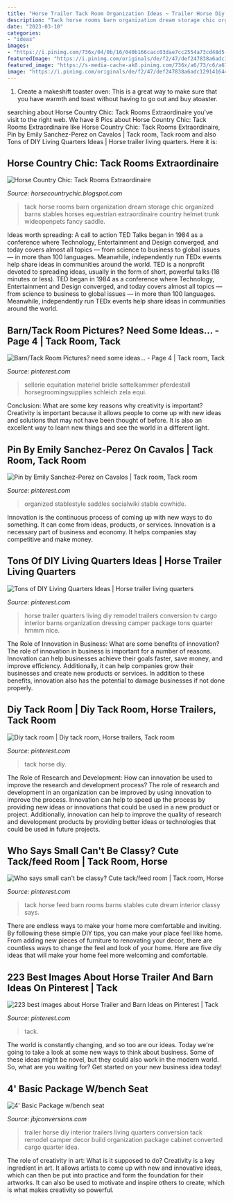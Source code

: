 ```yaml
---
title: "Horse Trailer Tack Room Organization Ideas ~ Trailer Horse Diy Interior Trailers Living Quarters Conversion Tack Remodel Camper Decor Build Organization Package Cabinet Converted Cargo Quarter Idea"
description: "Tack horse rooms barn organization dream storage chic organized barns stables horses equestrian extraordinaire country helmet trunk wideopenpets fancy saddle"
date: "2023-03-10"
categories:
- "ideas"
images:
- "https://i.pinimg.com/736x/04/0b/16/040b166cacc03dae7cc2554a73cd48d5--tack-rooms.jpg"
featuredImage: "https://i.pinimg.com/originals/de/f2/47/def247838a6adc12914164494096af52.jpg"
featured_image: "https://s-media-cache-ak0.pinimg.com/736x/a6/73/c6/a673c6b1421c3cd03c35809d171dc605.jpg"
image: "https://i.pinimg.com/originals/de/f2/47/def247838a6adc12914164494096af52.jpg"
---
```



1. Create a makeshift toaster oven: This is a great way to make sure that you have warmth and toast without having to go out and buy atoaster.

	

		
searching about Horse Country Chic: Tack Rooms Extraordinaire you've visit to the right web. We have 8 Pics about Horse Country Chic: Tack Rooms Extraordinaire like Horse Country Chic: Tack Rooms Extraordinaire, Pin by Emily Sanchez-Perez on Cavalos | Tack room, Tack room and also Tons of DIY Living Quarters Ideas | Horse trailer living quarters. Here it is:
		
    
## Horse Country Chic: Tack Rooms Extraordinaire

<img loading=lazy src="http://4.bp.blogspot.com/-YCAiog7wl2Y/UhXry3rzIKI/AAAAAAAAMa0/DN6uIZpBxFg/s1600/5e7b89bd8757b4cc7417b75396c24ccc.jpg" onerror="this.onerror=null;this.src='https://tse1.mm.bing.net/th?id=OIP.0FtNfuk34oYV5oyd7_JUdAHaE8&amp;pid=15.1';" alt="Horse Country Chic: Tack Rooms Extraordinaire">

_Source: horsecountrychic.blogspot.com_

>tack horse rooms barn organization dream storage chic organized barns stables horses equestrian extraordinaire country helmet trunk wideopenpets fancy saddle. 

	

Ideas worth spreading: A call to action
TED Talks began in 1984 as a conference where Technology, Entertainment and Design converged, and today covers almost all topics — from science to business to global issues — in more than 100 languages. Meanwhile, independently run TEDx events help share ideas in communities around the world.
TED is a nonprofit devoted to spreading ideas, usually in the form of short, powerful talks (18 minutes or less). TED began in 1984 as a conference where Technology, Entertainment and Design converged, and today covers almost all topics — from science to business to global issues — in more than 100 languages. Meanwhile, independently run TEDx events help share ideas in communities around the world.

    
## Barn/Tack Room Pictures? Need Some Ideas... - Page 4 | Tack Room, Tack

<img loading=lazy src="https://i.pinimg.com/originals/d7/22/12/d722126af45b2603578bbc6a755eddfa.jpg" onerror="this.onerror=null;this.src='https://tse4.mm.bing.net/th?id=OIP.SLOMLgl2mwW3pqiXsQFrhAHaE7&amp;pid=15.1';" alt="Barn/Tack Room Pictures? need some ideas... - Page 4 | Tack room, Tack">

_Source: pinterest.com_

>sellerie equitation materiel bridle sattelkammer pferdestall horsegroomingsupplies schleich zela equi. 

	

Conclusion: What are some key reasons why creativity is important?
Creativity is important because it allows people to come up with new ideas and solutions that may not have been thought of before. It is also an excellent way to learn new things and see the world in a different light.

    
## Pin By Emily Sanchez-Perez On Cavalos | Tack Room, Tack Room

<img loading=lazy src="https://i.pinimg.com/736x/a2/e2/79/a2e2790167f585b52f7d7a673deba22a.jpg" onerror="this.onerror=null;this.src='https://tse4.mm.bing.net/th?id=OIP.ot_p7fApQDdxKrLLyuDq2AHaJ4&amp;pid=15.1';" alt="Pin by Emily Sanchez-Perez on Cavalos | Tack room, Tack room">

_Source: pinterest.com_

>organized stablestyle saddles socialwiki stable cowhide. 

	

Innovation is the continuous process of coming up with new ways to do something. It can come from ideas, products, or services. Innovation is a necessary part of business and economy. It helps companies stay competitive and make money.

    
## Tons Of DIY Living Quarters Ideas | Horse Trailer Living Quarters

<img loading=lazy src="https://i.pinimg.com/originals/de/f2/47/def247838a6adc12914164494096af52.jpg" onerror="this.onerror=null;this.src='https://tse3.mm.bing.net/th?id=OIP.hdYoDipwrpRVTPOAJCSn1wAAAA&amp;pid=15.1';" alt="Tons of DIY Living Quarters Ideas | Horse trailer living quarters">

_Source: pinterest.com_

>horse trailer quarters living diy remodel trailers conversion tv cargo interior barns organization dressing camper package tons quarter hmmm nice. 

	

The Role of Innovation in Business: What are some benefits of innovation?
The role of innovation in business is important for a number of reasons. Innovation can help businesses achieve their goals faster, save money, and improve efficiency. Additionally, it can help companies grow their businesses and create new products or services. In addition to these benefits, innovation also has the potential to damage businesses if not done properly.

    
## Diy Tack Room | Diy Tack Room, Horse Trailers, Tack Room

<img loading=lazy src="https://i.pinimg.com/736x/04/0b/16/040b166cacc03dae7cc2554a73cd48d5--tack-rooms.jpg" onerror="this.onerror=null;this.src='https://tse2.mm.bing.net/th?id=OIP.FV9n44_-T_IKVAVw9r0cQADYEg&amp;pid=15.1';" alt="Diy tack room | Diy tack room, Horse trailers, Tack room">

_Source: pinterest.com_

>tack horse diy. 

	

The Role of Research and Development: How can innovation be used to improve the research and development process?
The role of research and development in an organization can be improved by using innovation to improve the process. Innovation can help to speed up the process by providing new ideas or innovations that could be used in a new product or project. Additionally, innovation can help to improve the quality of research and development products by providing better ideas or technologies that could be used in future projects.

    
## Who Says Small Can&#039;t Be Classy? Cute Tack/feed Room | Tack Room, Horse

<img loading=lazy src="https://i.pinimg.com/originals/b8/b5/f1/b8b5f115ae690c94992caf7cefb03f88.jpg" onerror="this.onerror=null;this.src='https://tse4.mm.bing.net/th?id=OIP.upM2AkefI6ULPv0Y5IYJ7AHaFG&amp;pid=15.1';" alt="Who says small can&#039;t be classy? Cute tack/feed room | Tack room, Horse">

_Source: pinterest.com_

>tack horse feed barn rooms barns stables cute dream interior classy says. 

	

There are endless ways to make your home more comfortable and inviting. By following these simple DIY tips, you can make your place feel like home. From adding new pieces of furniture to renovating your decor, there are countless ways to change the feel and look of your home. Here are five diy ideas that will make your home feel more welcoming and comfortable.

    
## 223 Best Images About Horse Trailer And Barn Ideas On Pinterest | Tack

<img loading=lazy src="https://s-media-cache-ak0.pinimg.com/736x/a6/73/c6/a673c6b1421c3cd03c35809d171dc605.jpg" onerror="this.onerror=null;this.src='https://tse2.mm.bing.net/th?id=OIP.rb5RH4RlvfCG06bLvA0PSwHaNK&amp;pid=15.1';" alt="223 best images about Horse Trailer and Barn Ideas on Pinterest | Tack">

_Source: pinterest.com_

>tack. 

	

The world is constantly changing, and so too are our ideas. Today we're going to take a look at some new ways to think about business. Some of these ideas might be novel, but they could also work in the modern world. So, what are you waiting for? Get started on your new business idea today!

    
## 4&#039; Basic Package W/bench Seat

<img loading=lazy src="http://www.jbjconversions.com/sitebuildercontent/sitebuilderpictures/4basic6.JPG" onerror="this.onerror=null;this.src='https://tse2.mm.bing.net/th?id=OIP.e18kcXBpjw6nMVwRKo8O9gHaJ4&amp;pid=15.1';" alt="4&#039; Basic Package w/bench seat">

_Source: jbjconversions.com_

>trailer horse diy interior trailers living quarters conversion tack remodel camper decor build organization package cabinet converted cargo quarter idea. 

	

The role of creativity in art: What is it supposed to do?
Creativity is a key ingredient in art. It allows artists to come up with new and innovative ideas, which can then be put into practice and form the foundation for their artworks. It can also be used to motivate and inspire others to create, which is what makes creativity so powerful.


